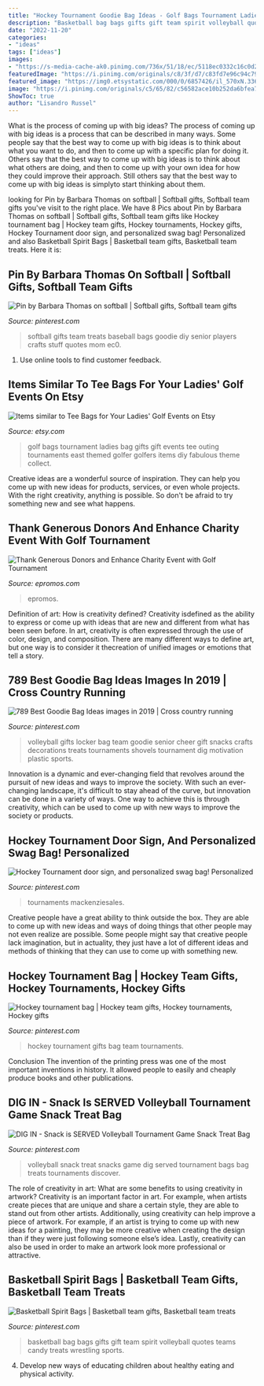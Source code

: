 ```yaml
---
title: "Hockey Tournament Goodie Bag Ideas - Golf Bags Tournament Ladies Bag Gifts Gift Events Tee Outing Tournaments East Themed Golfer Golfers Items Diy Fabulous Theme Collect"
description: "Basketball bag bags gifts gift team spirit volleyball quotes teams candy treats wrestling sports"
date: "2022-11-20"
categories:
- "ideas"
tags: ["ideas"]
images:
- "https://s-media-cache-ak0.pinimg.com/736x/51/18/ec/5118ec0332c16c0d20c67b66d93ee3b9.jpg"
featuredImage: "https://i.pinimg.com/originals/c8/3f/d7/c83fd7e96c94c7905a52304271d176b1.jpg"
featured_image: "https://img0.etsystatic.com/000/0/6857426/il_570xN.336478182.jpg"
image: "https://i.pinimg.com/originals/c5/65/82/c56582ace10b252da6bfea798be75e5b.jpg"
ShowToc: true
author: "Lisandro Russel"
---
```



What is the process of coming up with big ideas?
The process of coming up with big ideas is a process that can be described in many ways. Some people say that the best way to come up with big ideas is to think about what you want to do, and then to come up with a specific plan for doing it. Others say that the best way to come up with big ideas is to think about what others are doing, and then to come up with your own idea for how they could improve their approach. Still others say that the best way to come up with big ideas is simplyto start thinking about them.

	

		
looking for Pin by Barbara Thomas on softball | Softball gifts, Softball team gifts you've visit to the right place. We have 8 Pics about Pin by Barbara Thomas on softball | Softball gifts, Softball team gifts like Hockey tournament bag | Hockey team gifts, Hockey tournaments, Hockey gifts, Hockey Tournament door sign, and personalized swag bag! Personalized and also Basketball Spirit Bags | Basketball team gifts, Basketball team treats. Here it is:
		
    
## Pin By Barbara Thomas On Softball | Softball Gifts, Softball Team Gifts

<img loading=lazy src="https://i.pinimg.com/originals/c5/65/82/c56582ace10b252da6bfea798be75e5b.jpg" onerror="this.onerror=null;this.src='https://tse2.mm.bing.net/th?id=OIP.yZY6aAKLYz-ZhtacQJix2AHaJ6&amp;pid=15.1';" alt="Pin by Barbara Thomas on softball | Softball gifts, Softball team gifts">

_Source: pinterest.com_

>softball gifts team treats baseball bags goodie diy senior players crafts stuff quotes mom ec0. 

	

1. Use online tools to find customer feedback.

    
## Items Similar To Tee Bags For Your Ladies&#039; Golf Events On Etsy

<img loading=lazy src="https://img0.etsystatic.com/000/0/6857426/il_570xN.336478182.jpg" onerror="this.onerror=null;this.src='https://tse2.mm.bing.net/th?id=OIP.S85MUGjtpUbUqUVIBuZF6AHaFj&amp;pid=15.1';" alt="Items similar to Tee Bags for Your Ladies&#039; Golf Events on Etsy">

_Source: etsy.com_

>golf bags tournament ladies bag gifts gift events tee outing tournaments east themed golfer golfers items diy fabulous theme collect. 

	

Creative ideas are a wonderful source of inspiration. They can help you come up with new ideas for products, services, or even whole projects. With the right creativity, anything is possible. So don't be afraid to try something new and see what happens.

    
## Thank Generous Donors And Enhance Charity Event With Golf Tournament

<img loading=lazy src="https://www.epromos.com/wp-content/uploads/emmory-reagan-golf-kit.jpg" onerror="this.onerror=null;this.src='https://tse1.mm.bing.net/th?id=OIP.iYwb8yDoc9pR48UbTEgz0AHaE6&amp;pid=15.1';" alt="Thank Generous Donors and Enhance Charity Event with Golf Tournament">

_Source: epromos.com_

>epromos. 

	

Definition of art: How is creativity defined?
Creativity isdefined as the ability to express or come up with ideas that are new and different from what has been seen before. In art, creativity is often expressed through the use of color, design, and composition. There are many different ways to define art, but one way is to consider it thecreation of unified images or emotions that tell a story.

    
## 789 Best Goodie Bag Ideas Images In 2019 | Cross Country Running

<img loading=lazy src="https://i.pinimg.com/236x/c4/04/0b/c4040b805f58f73cddefcfc768419c14.jpg" onerror="this.onerror=null;this.src='https://tse2.mm.bing.net/th?id=OIP.LqULoPjrQcgpO3SOmBAHmwHaNH&amp;pid=15.1';" alt="789 Best Goodie Bag Ideas images in 2019 | Cross country running">

_Source: pinterest.com_

>volleyball gifts locker bag team goodie senior cheer gift snacks crafts decorations treats tournaments shovels tournament dig motivation plastic sports. 

	

Innovation is a dynamic and ever-changing field that revolves around the pursuit of new ideas and ways to improve the society. With such an ever-changing landscape, it's difficult to stay ahead of the curve, but innovation can be done in a variety of ways. One way to achieve this is through creativity, which can be used to come up with new ways to improve the society or products.

    
## Hockey Tournament Door Sign, And Personalized Swag Bag! Personalized

<img loading=lazy src="https://i.pinimg.com/736x/d1/44/e5/d144e555fc86ea401a7f31b3a35e299d.jpg" onerror="this.onerror=null;this.src='https://tse2.mm.bing.net/th?id=OIP.SY2STGl9B-T89BUKQxzmRwHaHa&amp;pid=15.1';" alt="Hockey Tournament door sign, and personalized swag bag! Personalized">

_Source: pinterest.com_

>tournaments mackenziesales. 

	

Creative people have a great ability to think outside the box. They are able to come up with new ideas and ways of doing things that other people may not even realize are possible. Some people might say that creative people lack imagination, but in actuality, they just have a lot of different ideas and methods of thinking that they can use to come up with something new.

    
## Hockey Tournament Bag | Hockey Team Gifts, Hockey Tournaments, Hockey Gifts

<img loading=lazy src="https://i.pinimg.com/736x/d3/fb/1a/d3fb1a9d3c80e1a83553d676dee4f9b5.jpg" onerror="this.onerror=null;this.src='https://tse1.mm.bing.net/th?id=OIP.yOzsT3qEfwBbcWOFfeAJ7wHaFH&amp;pid=15.1';" alt="Hockey tournament bag | Hockey team gifts, Hockey tournaments, Hockey gifts">

_Source: pinterest.com_

>hockey tournament gifts bag team tournaments. 

	

Conclusion
The invention of the printing press was one of the most important inventions in history. It allowed people to easily and cheaply produce books and other publications.

    
## DIG IN - Snack Is SERVED Volleyball Tournament Game Snack Treat Bag

<img loading=lazy src="https://s-media-cache-ak0.pinimg.com/736x/51/18/ec/5118ec0332c16c0d20c67b66d93ee3b9.jpg" onerror="this.onerror=null;this.src='https://tse4.mm.bing.net/th?id=OIP.FIB_OoQFO4238pWV_HaN9wHaJ3&amp;pid=15.1';" alt="DIG IN - Snack is SERVED Volleyball Tournament Game Snack Treat Bag">

_Source: pinterest.com_

>volleyball snack treat snacks game dig served tournament bags bag treats tournaments discover. 

	

The role of creativity in art: What are some benefits to using creativity in artwork?
Creativity is an important factor in art. For example, when artists create pieces that are unique and share a certain style, they are able to stand out from other artists. Additionally, using creativity can help improve a piece of artwork. For example, if an artist is trying to come up with new ideas for a painting, they may be more creative when creating the design than if they were just following someone else’s idea. Lastly, creativity can also be used in order to make an artwork look more professional or attractive.

    
## Basketball Spirit Bags | Basketball Team Gifts, Basketball Team Treats

<img loading=lazy src="https://i.pinimg.com/originals/c8/3f/d7/c83fd7e96c94c7905a52304271d176b1.jpg" onerror="this.onerror=null;this.src='https://tse1.mm.bing.net/th?id=OIP.SLqoKRiR4nbwpAY4dBTXFAHaFj&amp;pid=15.1';" alt="Basketball Spirit Bags | Basketball team gifts, Basketball team treats">

_Source: pinterest.com_

>basketball bag bags gifts gift team spirit volleyball quotes teams candy treats wrestling sports. 

	

4. Develop new ways of educating children about healthy eating and physical activity.

